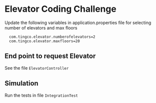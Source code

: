 # Elevator Coding Challenge

Update the following variables in application.properties file for selecting number of elevators and max floors

```
  com.tingco.elevator.numberofelevators=2
  com.tingco.elevator.maxfloors=20
```

## End point to request Elevator

See the file `ElevatorController`

## Simulation 

Run the tests in file `IntegrationTest`


